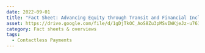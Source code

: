 ```yaml
---
date: 2022-09-01
title: "Fact Sheet: Advancing Equity through Transit and Financial Inclusion"
asset: https://drive.google.com/file/d/1gDjTkOC_AoS8Zu3pMSvIWKjeJz-u7611/view?usp=share_link
category: Fact sheets & overviews
tags:
  - Contactless Payments
---
```

